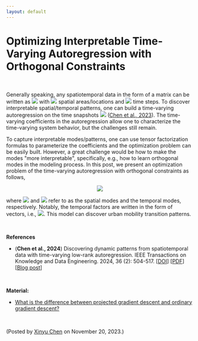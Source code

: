 ```yaml
---
layout: default
---
```


# Optimizing Interpretable Time-Varying Autoregression with Orthogonal Constraints

<br>

Generally speaking, any spatiotemporal data in the form of a matrix can be written as <img style="display: inline;" src="https://latex.codecogs.com/svg.latex?\large&space;\boldsymbol{Y}\in\mathbb{R}^{N\times T}"/> with <img style="display: inline;" src="https://latex.codecogs.com/svg.latex?\large&space;N"/> spatial areas/locations and <img style="display: inline;" src="https://latex.codecogs.com/svg.latex?\large&space;T"/> time steps. To discover interpretable spatial/temporal patterns, one can build a time-varying autoregression on the time snapshots <img style="display: inline;" src="https://latex.codecogs.com/svg.latex?\large&space;\boldsymbol{y}_1,\boldsymbol{y}_2,\ldots,\boldsymbol{y}_{T}\in\mathbb{R}^{N}"/> ([Chen et al., 2023](https://doi.org/10.1109/TKDE.2023.3294440)). The time-varying coefficients in the autoregression allow one to characterize the time-varying system behavior, but the challenges still remain.

To capture interpretable modes/patterns, one can use tensor factorization formulas to parameterize the coefficients and the optimization problem can be easily built. However, a great challenge would be how to make the modes "more interpretable", specifically, e.g., how to learn orthogonal modes in the modeling process. In this post, we present an optimization problem of the time-varying autoregression with orthogonal constraints as follows,

<p align = "center"><img align="middle" src="https://latex.codecogs.com/svg.latex?\large&space;\begin{aligned} \min_{\boldsymbol{W},\boldsymbol{G},\boldsymbol{V},\boldsymbol{X}}~&\frac{1}{2}\sum_{t=1}^{T-1}\left\|\boldsymbol{y}_{t+1}-\boldsymbol{W}\boldsymbol{G}(\boldsymbol{x}_t^\top\otimes\boldsymbol{V})^\top\boldsymbol{y}_{t}\right\|_2^2 \\ \text{s.t.}~~&\begin{cases} \boldsymbol{W}^\top\boldsymbol{W}=\boldsymbol{I}_R \\ \boldsymbol{V}^\top\boldsymbol{V}=\boldsymbol{I}_R \\ \boldsymbol{X}^\top\boldsymbol{X}=\boldsymbol{I}_R \\ \end{cases} \end{aligned}"/></p>

where <img style="display: inline;" src="https://latex.codecogs.com/svg.latex?\large&space;\boldsymbol{W}\in\mathbb{R}^{N\times R}"/> and <img style="display: inline;" src="https://latex.codecogs.com/svg.latex?\large&space;\boldsymbol{X}\in\mathbb{R}^{(T-1)\times R}"/> refer to as the spatial modes and the temporal modes, respectively. Notably, the temporal factors are written in the form of vectors, i.e., <img style="display: inline;" src="https://latex.codecogs.com/svg.latex?\large&space;\boldsymbol{x}_1,\boldsymbol{x}_2,\ldots,\boldsymbol{x}_{T-1}\in\mathbb{R}^{R}"/>. This model can discover urban mobility transition patterns.

<br>

**References**

- (**Chen et al., 2024**) Discovering dynamic patterns from spatiotemporal data with time-varying low-rank autoregression. IEEE Transactions on Knowledge and Data Engineering. 2024, 36 (2): 504-517. [[DOI](https://doi.org/10.1109/TKDE.2023.3294440)] [[PDF](https://xinychen.github.io/papers/time_varying_model.pdf)] [[Blog post](https://spatiotemporal-data.github.io/posts/time_varying_model/)]

<br>

**Material:**
- [What is the difference between projected gradient descent and ordinary gradient descent?](https://math.stackexchange.com/q/571068)

<br>
<p align="left">(Posted by <a href="https://xinychen.github.io/">Xinyu Chen</a> on November 20, 2023.)</p>
